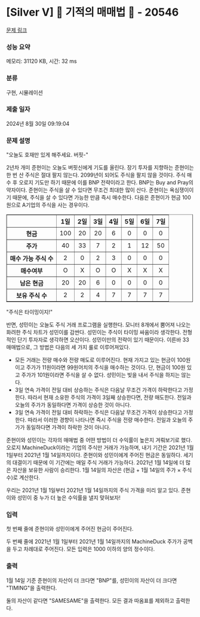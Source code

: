 # [Silver V] 🐜 기적의 매매법 🐜 - 20546 

[문제 링크](https://www.acmicpc.net/problem/20546) 

### 성능 요약

메모리: 31120 KB, 시간: 32 ms

### 분류

구현, 시뮬레이션

### 제출 일자

2024년 8월 30일 09:19:04

### 문제 설명

<p>"오늘도 호재만 있게 해주세요. 버핏-"</p>

<p>2년차 개미 준현이는 오늘도 버핏신에게 기도를 올린다. 장기 투자를 지향하는 준현이는 한 번 산 주식은 절대 팔지 않는다. 2099년이 되어도 주식을 팔지 않을 것이다. 주식 매수 후 오로지 기도만 하기 때문에 이를 BNP 전략이라고 한다. BNP는 Buy and Pray의 약자이다. 준현이는 주식을 살 수 있다면 무조건 최대한 많이 산다. 준현이는 욕심쟁이이기 때문에, 주식을 살 수 있다면 가능한 만큼 즉시 매수한다. 다음은 준현이가 현금 100원으로 A기업의 주식을 사는 경우이다.</p>

<table border="1" cellpadding="1" cellspacing="1" class="table table-bordered" style="width: 500px;">
	<thead>
		<tr>
			<th scope="row"> </th>
			<th scope="col">1일</th>
			<th scope="col">2일</th>
			<th scope="col">3일</th>
			<th scope="col">4일</th>
			<th scope="col">5일</th>
			<th scope="col">6일</th>
			<th scope="col">7일</th>
		</tr>
	</thead>
	<tbody>
		<tr>
			<th scope="row">현금</th>
			<td style="text-align: center;">100</td>
			<td style="text-align: center;">20</td>
			<td style="text-align: center;">20</td>
			<td style="text-align: center;">6</td>
			<td style="text-align: center;">0</td>
			<td style="text-align: center;">0</td>
			<td style="text-align: center;">0</td>
		</tr>
		<tr>
			<th scope="row">주가</th>
			<td style="text-align: center;">40</td>
			<td style="text-align: center;">33</td>
			<td style="text-align: center;">7</td>
			<td style="text-align: center;">2</td>
			<td style="text-align: center;">1</td>
			<td style="text-align: center;">12</td>
			<td style="text-align: center;">50</td>
		</tr>
		<tr>
			<th scope="row">매수 가능 주식 수</th>
			<td style="text-align: center;">2</td>
			<td style="text-align: center;">0</td>
			<td style="text-align: center;">2</td>
			<td style="text-align: center;">3</td>
			<td style="text-align: center;">0</td>
			<td style="text-align: center;">0</td>
			<td style="text-align: center;">0</td>
		</tr>
		<tr>
			<th scope="row">매수여부</th>
			<td style="text-align: center;">O</td>
			<td style="text-align: center;">X</td>
			<td style="text-align: center;">O</td>
			<td style="text-align: center;">O</td>
			<td style="text-align: center;">X</td>
			<td style="text-align: center;">X</td>
			<td style="text-align: center;">X</td>
		</tr>
		<tr>
			<th scope="row">남은 현금</th>
			<td style="text-align: center;">20</td>
			<td style="text-align: center;">20</td>
			<td style="text-align: center;">6</td>
			<td style="text-align: center;">0</td>
			<td style="text-align: center;">0</td>
			<td style="text-align: center;">0</td>
			<td style="text-align: center;">0</td>
		</tr>
		<tr>
			<th scope="row">보유 주식 수</th>
			<td style="text-align: center;">2</td>
			<td style="text-align: center;">2</td>
			<td style="text-align: center;">4</td>
			<td style="text-align: center;">7</td>
			<td style="text-align: center;">7</td>
			<td style="text-align: center;">7</td>
			<td style="text-align: center;">7</td>
		</tr>
	</tbody>
</table>

<p>"주식은 타이밍이지!"</p>

<p>반면, 성민이는 오늘도 주식 거래 프로그램을 실행한다. 모니터 8개에서 뿜어져 나오는 화려한 주식 차트가 성민이를 감싼다. 성민이는 주식이 타이밍 싸움이라 생각한다. 전형적인 단기 투자자로 생각하면 오산이다. 성민이만의 전략이 있기 때문이다. 이른바 33 매매법으로, 그 방법은 다음의 세 가지 룰로 이루어져있다.</p>

<ul>
	<li>모든 거래는 전량 매수와 전량 매도로 이루어진다. 현재 가지고 있는 현금이 100원이고 주가가 11원이라면 99원어치의 주식을 매수하는 것이다. 단, 현금이 100원 있고 주가가 101원이라면 주식을 살 수 없다. 성민이는 빚을 내서 주식을 하지는 않는다.</li>
	<li>3일 연속 가격이 전일 대비 상승하는 주식은 다음날 무조건 가격이 하락한다고 가정한다. 따라서 현재 소유한 주식의 가격이 3일째 상승한다면, 전량 매도한다. 전일과 오늘의 주가가 동일하다면 가격이 상승한 것이 아니다.</li>
	<li>3일 연속 가격이 전일 대비 하락하는 주식은 다음날 무조건 가격이 상승한다고 가정한다. 따라서 이러한 경향이 나타나면 즉시 주식을 전량 매수한다. 전일과 오늘의 주가가 동일하다면 가격이 하락한 것이 아니다.</li>
</ul>

<p>준현이와 성민이는 각자의 매매법 중 어떤 방법이 더 수익률이 높은지 겨뤄보기로 했다. 오로지 MachineDuck이라는 기업의 주식만 거래가 가능하며, 내기 기간은 2021년 1월 1일부터 2021년 1월 14일까지이다. 준현이와 성민이에게 주어진 현금은 동일하다. 세기의 대결이기 때문에 이 기간에는 매일 주식 거래가 가능하다. 2021년 1월 14일에 더 많은 자산을 보유한 사람이 승리한다. 1월 14일의 자산은 (현금 + 1월 14일의 주가 × 주식 수)로 계산한다.</p>

<p>우리는 2021년 1월 1일부터 2021년 1월 14일까지의 주식 가격을 미리 알고 있다. 준현이와 성민이 중 누가 더 높은 수익률을 낼지 맞혀보자!</p>

### 입력 

 <p>첫 번째 줄에 준현이와 성민이에게 주어진 현금이 주어진다.</p>

<p>두 번째 줄에 2021년 1월 1일부터 2021년 1월 14일까지의 MachineDuck 주가가 공백을 두고 차례대로 주어진다. 모든 입력은 1000 이하의 양의 정수이다.</p>

### 출력 

 <p>1월 14일 기준 준현이의 자산이 더 크다면 "BNP"를, 성민이의 자산이 더 크다면 "TIMING"을 출력한다.</p>

<p>둘의 자산이 같다면 "SAMESAME"을 출력한다. 모든 결과 따옴표를 제외하고 출력한다.</p>

